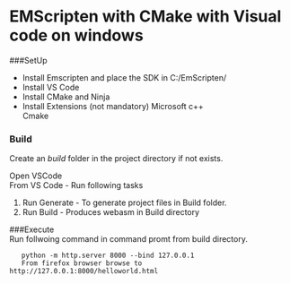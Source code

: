 # EMScripten with CMake with Visual code on windows


###SetUp  
- Install Emscripten and place the SDK in C:/EmScripten/
- Install VS Code  
- Install CMake and Ninja 
- Install Extensions  (not mandatory)
      Microsoft c++  
      Cmake  
	  
### Build

Create an *build* folder  in the project directory if not exists.

Open VSCode  
From VS Code - Run following tasks  
1) Run Generate  - To generate project files in Build folder.  
2) Run Build - Produces webasm in Build directory


	  
###Execute	  
Run follwoing command in command promt from build directory.  
```
   python -m http.server 8000 --bind 127.0.0.1  
   From firefox browser browse to http://127.0.0.1:8000/helloworld.html
   
```